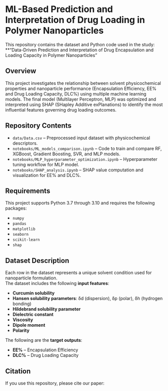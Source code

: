 # ML-Based Prediction and Interpretation of Drug Loading in Polymer Nanoparticles
This repository contains the dataset and Python code used in the study:
**“Data-Driven Prediction and Interpretation of Drug Encapsulation and Loading Capacity in Polymer Nanoparticles”

## Overview
This project investigates the relationship between solvent physicochemical properties and nanoparticle performance (Encapsulation Efficiency, EE% and Drug Loading Capacity, DLC%) using multiple machine learning models. The final model (Multilayer Perceptron, MLP) was optimized and interpreted using SHAP (SHapley Additive exPlanations) to identify the most influential features governing drug loading outcomes.

## Repository Contents
- `data/Data.csv` – Preprocessed input dataset with physicochemical descriptors.
- `notebooks/ML_models_comparison.ipynb` – Code to train and compare RF, XGBoost, Gradient Boosting, SVR, and MLP models.
- `notebooks/MLP_hyperparameter_optimization.ipynb` – Hyperparameter tuning workflow for MLP model.
- `notebooks/SHAP_analysis.ipynb` – SHAP value computation and visualization for EE% and DLC%.


## Requirements
This project supports Python 3.7 through 3.10 and requires the following packages:
- `numpy`  
- `pandas`  
- `matplotlib`  
- `seaborn`  
- `scikit-learn`  
- `shap` 

## Dataset Description
Each row in the dataset represents a unique solvent condition used for nanoparticle formulation.  
The dataset includes the following **input features**:

- **Curcumin solubility**
- **Hansen solubility parameters**: δd (dispersion), δp (polar), δh (hydrogen bonding)
- **Hildebrand solubility parameter**
- **Dielectric constant**
- **Viscosity**
- **Dipole moment**
- **Polarity**

The following are the **target outputs**:

- **EE%** – Encapsulation Efficiency  
- **DLC%** – Drug Loading Capacity


## Citation
If you use this repository, please cite our paper:


